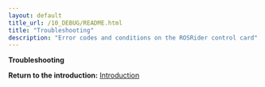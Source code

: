 ```yaml
---
layout: default
title_url: /10_DEBUG/README.html
title: "Troubleshooting"
description: "Error codes and conditions on the ROSRider control card"
---
```


**Troubleshooting**

__Return to the introduction:__ [Introduction](../README.md)
